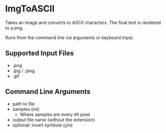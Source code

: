 # ImgToASCII

Takes an image and converts to ASCII characters. The final text is rendered to a png.

Runs from the command line via arguments or keyboard input.

## Supported Input Files
- .png
- .jpg / .jpeg
- .gif

## Command Line Arguments
- path to file
- samples (int)
  - Where samples are every _ith_ pixel
- output file name (without the extension)
- optional: invert symbols (y/n)
